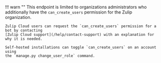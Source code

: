 !!! warn ""
    This endpoint is limited to organizations administrators who additionally have the `can_create_users`
    permission for the Zulip organization.

    Zulip Cloud users can request the `can_create_users` permission for a bot by contacting
    [Zulip Cloud support](/help/contact-support) with an explanation for why it is needed.

    Self-hosted installations can toggle `can_create_users` on an account using
    the `manage.py change_user_role` command.
